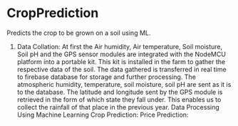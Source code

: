 # CropPrediction
Predicts the crop to be grown on a soil using ML.

1. Data Collation:
                   At first the Air humidity, Air temperature, Soil moisture, Soil pH and the GPS sensor modules are integrated with the NodeMCU platform into a portable kit. This                    kit is installed in the farm to gather the respective data of the soil. The data gathered is transferred in real time to firebase database for storage and                          further processing.
                   The atmospheric humidity, temperature, soil moisture, soil pH are sent as it is to the database. The latitude and longitude sent by the GPS module is retrieved                    in the form of which state they fall under. This enables us to collect the rainfall of that place in the previous year.
Data Processing Using Machine Learning
Crop Prediction:
Price Prediction:
